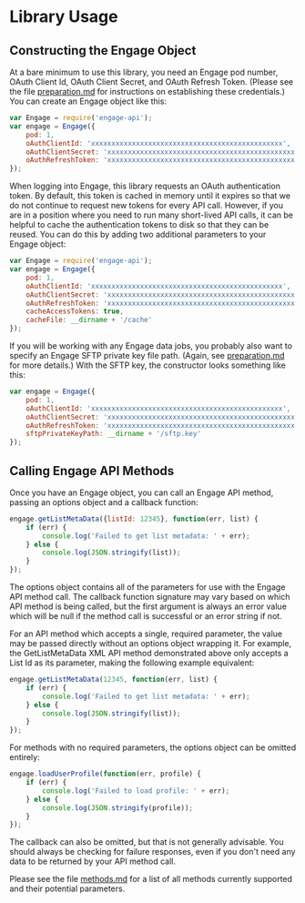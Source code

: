 Library Usage
=============

Constructing the Engage Object
------------------------------

At a bare minimum to use this library, you need an Engage pod number, OAuth Client Id, OAuth Client Secret, and OAuth Refresh Token. (Please see the file [preparation.md](docs/preparation.md) for instructions on establishing these credentials.) You can create an Engage object like this:

```js
var Engage = require('engage-api');
var engage = Engage({
    pod: 1,
    oAuthClientId: 'xxxxxxxxxxxxxxxxxxxxxxxxxxxxxxxxxxxxxxxxxxxxxxx',
    oAuthClientSecret: 'xxxxxxxxxxxxxxxxxxxxxxxxxxxxxxxxxxxxxxxxxxxxxx',
    oAuthRefreshToken: 'xxxxxxxxxxxxxxxxxxxxxxxxxxxxxxxxxxxxxxxxxxxxxx'
});
```
When logging into Engage, this library requests an OAuth authentication token.  By default, this token is cached in memory until it expires so that we do not continue to request new tokens for every API call.  However, if you are in a position where you need to run many short-lived API calls, it can be helpful to cache the authentication tokens to disk so that they can be reused.  You can do this by adding two additional parameters to your Engage object:

```js
var Engage = require('engage-api');
var engage = Engage({
    pod: 1,
    oAuthClientId: 'xxxxxxxxxxxxxxxxxxxxxxxxxxxxxxxxxxxxxxxxxxxxxxx',
    oAuthClientSecret: 'xxxxxxxxxxxxxxxxxxxxxxxxxxxxxxxxxxxxxxxxxxxxxx',
    oAuthRefreshToken: 'xxxxxxxxxxxxxxxxxxxxxxxxxxxxxxxxxxxxxxxxxxxxxx',
    cacheAccessTokens: true,
    cacheFile: __dirname + '/cache'
});
```
If you will be working with any Engage data jobs, you probably also want to specify an Engage SFTP private key file path. (Again, see [preparation.md](docs/preparation.md) for more details.) With the SFTP key, the constructor looks something like this:

```js
var engage = Engage({
    pod: 1,
    oAuthClientId: 'xxxxxxxxxxxxxxxxxxxxxxxxxxxxxxxxxxxxxxxxxxxxxxx',
    oAuthClientSecret: 'xxxxxxxxxxxxxxxxxxxxxxxxxxxxxxxxxxxxxxxxxxxxxx',
    oAuthRefreshToken: 'xxxxxxxxxxxxxxxxxxxxxxxxxxxxxxxxxxxxxxxxxxxxxx'
    sftpPrivateKeyPath: __dirname + '/sftp.key'
});
```



Calling Engage API Methods
--------------------------

Once you have an Engage object, you can call an Engage API method, passing an options object and a callback function:

```js
engage.getListMetaData({listId: 12345}, function(err, list) {
    if (err) {
        console.log('Failed to get list metadata: ' + err);
    } else {
        console.log(JSON.stringify(list));
    }
});
```

The options object contains all of the parameters for use with the Engage API method call. The callback function signature may vary based on which API method is being called, but the first argument is always an error value which will be null if the method call is successful or an error string if not.

For an API method which accepts a single, required parameter, the value may be passed directly without an options object wrapping it. For example, the GetListMetaData XML API method demonstrated above only accepts a List Id as its parameter, making the following example equivalent:

```js
engage.getListMetaData(12345, function(err, list) {
    if (err) {
        console.log('Failed to get list metadata: ' + err);
    } else {
        console.log(JSON.stringify(list));
    }
});
```

For methods with no required parameters, the options object can be omitted entirely:

```js
engage.loadUserProfile(function(err, profile) {
    if (err) {
        console.log('Failed to load profile: ' + err);
    } else {
        console.log(JSON.stringify(profile));
    }
});
```

The callback can also be omitted, but that is not generally advisable. You should always be checking for failure responses, even if you don't need any data to be returned by your API method call.

Please see the file [methods.md](docs/methods.md) for a list of all methods currently supported and their potential parameters.

